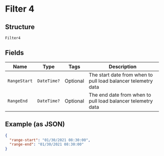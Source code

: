 
# Filter 4

## Structure

`Filter4`

## Fields

| Name | Type | Tags | Description |
|  --- | --- | --- | --- |
| `RangeStart` | `DateTime?` | Optional | The start date from when to pull load balancer telemetry data |
| `RangeEnd` | `DateTime?` | Optional | The end date from when to pull load balancer telemetry data |

## Example (as JSON)

```json
{
  "range-start": "01/30/2021 08:30:00",
  "range-end": "01/30/2021 08:30:00"
}
```

